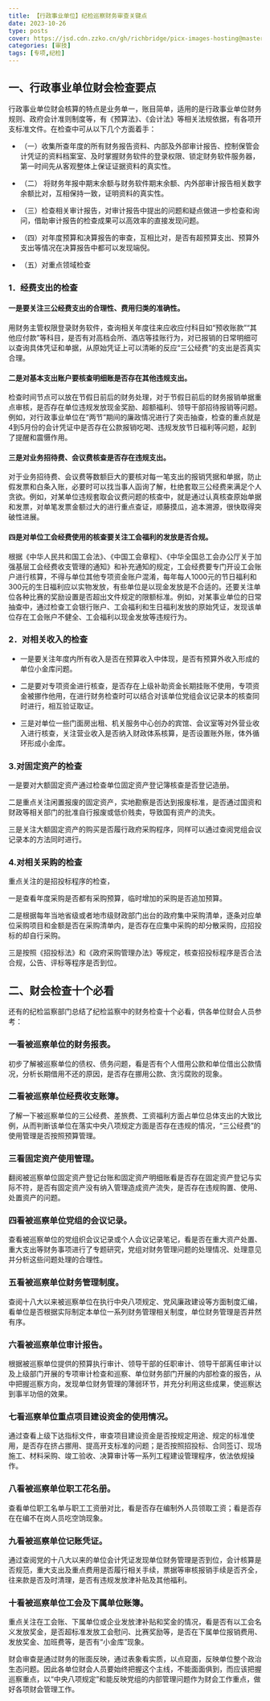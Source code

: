 ```yaml
---
title: 【行政事业单位】纪检巡察财务审查关键点
date: 2023-10-26
type: posts
cover: https://jsd.cdn.zzko.cn/gh/richbridge/picx-images-hosting@master/thumbnail/审技.jpg
categories: [审技]
tags: [专项,纪检]
---
```

## 一、行政事业单位财会检查要点

行政事业单位财会核算的特点是业务单一，账目简单，适用的是行政事业单位财务规则、政府会计准则制度等，有《预算法》、《会计法》等相关法规依据，有各项开支标准文件。在检查中可从以下几个方面着手：

- （一）收集所查年度的所有财务报告资料、内部及外部审计报告、控制保管会计凭证的资料档案室、及时掌握财务软件的登录权限、锁定财务软件服务器，第一时间先从客观整体上保证证据资料的真实性。

- （二） 将财务年报中期末余额与财务软件期末余额、内外部审计报告相关数字余额比对，互相保持一致，证明资料的真实性。

- （三）检查相关审计报告，对审计报告中提出的问题和疑点做进一步检查和询问，借助审计报告的检查成果可以高效率的直接发现问题。

- （四）对年度预算和决算报告的审查，互相比对，是否有超预算支出、预算外支出等情况在决算报告中都可以发现端倪。

- （五）对重点领域检查

### 1．经费支出的检查

#### 一是要关注三公经费支出的合理性、费用归类的准确性。

用财务主管权限登录财务软件，查询相关年度往来应收应付科目如“预收账款”“其他应付款”等科目，是否有对高档会所、酒店等挂账行为，对已报销的日常明细可以查询具体凭证和单据，从原始凭证上可以清晰的反应“三公经费”的支出是否真实合理。

#### 二是对基本支出账户要核查明细账是否存在其他违规支出。

检查时间节点可以放在节假日前后的财务处理，对于节假日前后的财务报销单据重点审核，是否存在单位违规发放现金奖励、超额福利、领导干部招待报销等问题。例如，对行政事业单位在“两节”期间的廉政情况进行了突击抽查，检查的重点就是4到5月份的会计凭证中是否存在公款报销吃喝、违规发放节日福利等问题，起到了提醒和震慑作用。

#### 三是对业务招待费、会议费核查是否存在违规支出。

对于业务招待费、会议费等数额巨大的要核对每一笔支出的报销凭据和单据，防止假发票和白条入账，必要时可以找当事人函询了解，杜绝套取三公经费来满足个人贪欲。例如，对某单位违规套取会议费问题的核查中，就是通过认真核查原始单据和发票，对单笔发票金额过大的进行重点查证，顺藤摸瓜，追本溯源，很快取得突破性进展。

#### 四是对单位工会经费使用的核查要关注工会福利的发放是否合规。

根据《中华人民共和国工会法》、《中国工会章程》、《中华全国总工会办公厅关于加强基层工会经费收支管理的通知》和补充通知的规定，工会经费要专门开设工会账户进行核算，不得与单位其他专项资金账户混淆，每年每人1000元的节日福利和300元的生日福利应以实物发放，有些单位是以现金发放是不合适的。还要关注单位各种比赛的奖励设置是否超出文件规定的限额标准。例如，对某事业单位的日常抽查中，通过检查工会银行账户、工会福利和生日福利发放的原始凭证，发现该单位存在工会账户不健全、工会福利以现金发放等违规行为。

### 2．对相关收入的检查

- 一是要关注年度内所有收入是否在预算收入中体现，是否有预算外收入形成的单位小金库问题。

- 二是要对专项资金进行核查，是否存在上级补助资金长期挂账不使用，专项资金被挪作他用，在进行财务检查时可以结合对该单位党组会议记录本的核查同时进行，相互验证取证。

- 三是对单位一些门面房出租、机关服务中心创办的宾馆、会议室等对外营业收入进行核查，关注营业收入是否纳入财政体系核算，是否设置账外账，体外循环形成小金库。

### 3.对固定资产的检查

一是要对大额固定资产通过检查单位固定资产登记簿核查是否登记造册。

二是重点关注闲置报废的固定资产，实地勘察是否达到报废标准，是否通过国资和财政等相关部门的批准自行报废或低价贱卖，导致国有资产的流失。

三是关注大额固定资产的购买是否履行政府采购程序，同样可以通过查阅党组会议记录本的方法同时进行。

### 4.对相关采购的检查

重点关注的是招投标程序的检查，

一是查看年度采购是否都有采购预算，临时增加的采购是否追加预算。

二是根据每年当地省级或者地市级财政部门出台的政府集中采购清单，逐条对应单位采购项目和金额是否在采购清单内，是否存在应集中采购的却分散采购，应招投标的却自行采购。

三是按照《招投标法》和《政府采购管理办法》等规定，核查招投标程序是否合法合规，公告、评标等程序是否到位。

## 二、财会检查十个必看

还有的纪检监察部门总结了纪检监察中的财务检查十个必看，供各单位财会人员参考：

### 一看被巡察单位的财务报表。

初步了解被巡察单位的债权、债务问题，看是否有个人借用公款和单位借出公款情况，分析长期借用不还的原因，是否存在挪用公款、贪污腐败的现象。

### 二看被巡察单位经费收支账簿。

了解一下被巡察单位的三公经费、差旅费、工资福利方面占单位总体支出的大致比例，从而判断该单位在落实中央八项规定方面是否存在违规的情况，“三公经费”的使用管理是否按照预算管理。

### 三看固定资产使用管理。

翻阅被巡察单位固定资产登记台账和固定资产明细账看是否存在固定资产登记与实际不符，是否有固定资产没有纳入管理造成资产流失，是否存在违规购置、使用、处置资产的问题。

### 四看被巡察单位党组的会议记录。

查看被巡察单位的党组织会议记录或个人会议记录笔记，看是否在重大资产处置、重大支出等财务事项进行了专题研究，党组对财务管理问题的处理情况、处理意见并分析这些问题处理的合理性。

### 五看被巡察单位财务管理制度。

查阅十八大以来被巡察单位在执行中央八项规定、党风廉政建设等方面制度汇编，看单位是否根据实际制定本单位一系列财务管理相关制度，单位财务管理是否井然有序。

### 六看被巡察单位审计报告。

根据被巡察单位提供的预算执行审计、领导干部的任职审计、领导干部离任审计以及上级部门开展的专项审计检查和巡察、单位财务部门开展的内部检查的报告，从中把握巡察方向，发现单位财务管理的薄弱环节，并充分利用这些成果，使巡察达到事半功倍的效果。

### 七看巡察单位重点项目建设资金的使用情况。

通过查看上级下达指标文件，审查项目建设资金是否按规定用途、规定的标准使用，是否存在挤占挪用、提高开支标准的问题；是否按照招投标、合同签订、现场施工、材料采购、竣工验收、决算审计等一系列工程建设管理程序，依法依规操作。

### 八看被巡察单位职工花名册。

查看单位职工名单与职工工资册对比，看是否存在编制外人员领取工资；看是否存在在编不在岗人员吃空饷现象。

### 九看被巡察单位记账凭证。

通过查阅党的十八大以来的单位会计凭证发现单位财务管理是否到位，会计核算是否规范，重大支出及重点费用是否履行相关手续，票据等审核报销手续是否齐全，往来款是否及时清理，是否有违规发放津补贴及其他福利。

### 十看被巡察单位工会及下属单位账簿。

重点关注在工会账、下属单位或企业发放津补贴和奖金的情况，看是否有以工会名义发放奖金，是否超标准发放工会慰问、比赛奖励等，是否在下属单位报销费用、发放奖金、加班费等，是否有“小金库”现象。

财会审查是通过财务的账面反映，通过表象看实质，以点窥面，反映单位整个政治生态问题。因此各单位财会人员要始终把握这个主线，不能面面俱到，而应该把握巡察重点，以“中央八项规定”和能反映党组的内部管理问题作为财会工作重点，做好各项财会管理工作。